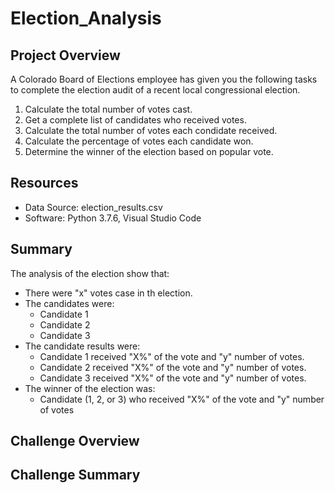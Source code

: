 # Election_Analysis

## Project Overview
A Colorado Board of Elections employee has given you the following tasks to complete the election audit of a recent local congressional election.

1. Calculate the total number of votes cast.
2. Get a complete list of candidates who received votes.
3. Calculate the total number of votes each condidate received.
4. Calculate the percentage of votes each candidate won.
5. Determine the winner of the election based on popular vote.

## Resources
- Data Source: election_results.csv
- Software: Python 3.7.6, Visual Studio Code

## Summary
The analysis of the election show that:
- There were "x" votes case in th election.
- The candidates were:
    - Candidate 1
    - Candidate 2
    - Candidate 3
- The candidate results were:
    - Candidate 1 received "X%" of the vote and "y" number of votes.
    - Candidate 2 received "X%" of the vote and "y" number of votes.
    - Candidate 3 received "X%" of the vote and "y" number of votes.
- The winner of the election was:
    - Candidate (1, 2, or 3) who received "X%" of the vote and "y" number of votes

## Challenge Overview

## Challenge Summary
